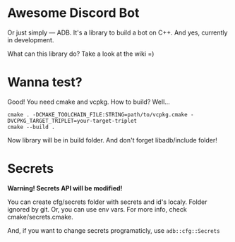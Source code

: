 # Awesome Discord Bot

Or just simply — ADB. It's a library to build a bot on C++.
And yes, currently in development.

What can this library do? Take a look at the wiki =)

# Wanna test?

Good! You need cmake and vcpkg.
How to build? Well...

    cmake . -DCMAKE_TOOLCHAIN_FILE:STRING=path/to/vcpkg.cmake -DVCPKG_TARGET_TRIPLET=your-target-triplet
    cmake --build .

Now library will be in build folder. And don't forget libadb/include folder!

# Secrets

**Warning! Secrets API will be modified!**

You can create cfg/secrets folder with secrets and id's localy. Folder ignored by git.
Or, you can use env vars.
For more info, check cmake/secrets.cmake.

And, if you want to change secrets programaticly, use `adb::cfg::Secrets`